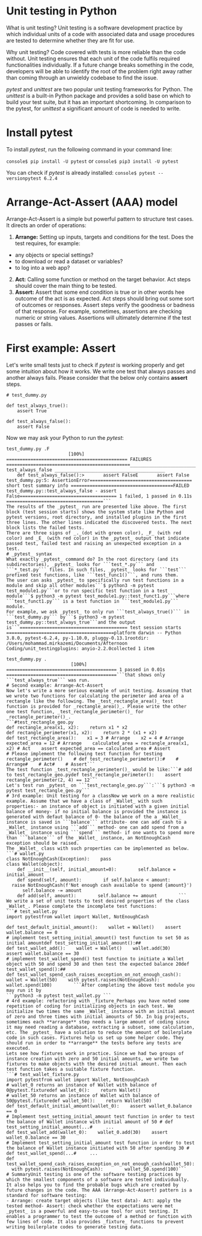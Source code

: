 # Unit testing in Python

What is unit testing?
Unit testing is a software development practice by which individual units of a code with associated data and usage procedures are tested to determine whether they are fit for use.

Why unit testing?
Code covered with tests is more reliable than the code without. Unit testing ensures that each unit of the code fulfils required functionalities individually. If a future change breaks something in the code, developers will be able to identify the root of the problem right away rather than coming through an unwieldy codebase to find the issue.

_pytest_ and _unittest_ are two popular unit testing frameworks for Python. The _unittest_ is a built-in Python package and provides a solid base on which to build your test suite, but it has an important shortcoming. In comparison to the pytest, for _unittest_ a significant amount of code is needed to write.

# Install pytest
To install _pytest_, run the following command in your command line:

```console$ pip install -U pytest```
or
```console$ pip3 install -U pytest```

You can check if _pytest_ is already installed:
```console$ pytest --versionpytest 6.2.4```

# Arrange-Act-Assert (AAA) model
Arrange-Act-Assert is a simple but powerful pattern to structure test cases. It directs an order of operations:
1. **Arrange:** Setting up inputs, targets and conditions for the test. Does the test requires, for example:   
  * any objects or special settings?   
  * to download or read a dataset or variables?   
  * to log into a web app?  
2. **Act:** Calling some function or method on the target behavior. Act steps should cover the main thing to be tested.
3. **Assert:** Assert that some end condition is true or in other words hee outcome of the act is as expected. Act steps should bring out some sort of outcomes or responses. Assert steps verify the goodness or badness of that response. For example, sometimes, assertions are checking numeric or string values. Assertions will ultimately determine if the test passes or fails.

# First example: Assert
Let's write small tests just to check if _pytest_ is working properly and get some intuition about how it works. We write one test that always passes and another always fails. Please consider that the below only contains **assert** steps.
```
# test_dummy.py

def test_always_true():
    assert True
    
def test_always_false():
    assert False
```
  
Now we may ask your Python to run the _pytest_:
```$ python3 -m pytest======================================== test session starts ========================================platform darwin -- Python 3.8.0, pytest-6.2.4, py-1.10.0, pluggy-0.13.1rootdir: /path_to_the_working_directory/plugins: anyio-2.2.0collected 2 items                                                                                   
test_dummy.py .F                                                                              [100%]
============================================= FAILURES ==============================================_________________________________________ test_always_false _________________________________________
    def test_always_false():>       assert FalseE       assert False
test_dummy.py:5: AssertionError====================================== short test summary info ======================================FAILED test_dummy.py::test_always_false - assert False==================================== 1 failed, 1 passed in 0.11s ====================================```
The results of the _pytest_ run are presented like above. The first block (test session starts) shows the system state like Python and pytest versions, root directory, and installed plugins in the first three lines. The other lines indicated the discovered tests. The next block lists the failed tests.
There are three signs of _._(dot with green color), _F_ (with red color) and _E_ (with red color) in the _pytest_ output that indicate passed test, failed test and raising an unexpected exception in a test.
# _pytest_ syntax
What exactly _pytest_ command do? In the root directory (and its subdirectories), _pytest_ looks for ```test_*.py``` and ```*_test.py``` files. In such files, _pytest_ looks for ```test``` prefixed test functions, like ```test_func1()```, and runs them.
The user can asks _pytest_ to specifically run test functions in a module and skip all other modules```$ python3 -m pytest test_module1.py```or to run specific test function in a test module```$ python3 -m pytest test_module1.py::test_funct1.py```where ```test_funct1.py``` is a test function in ```test_module1.py``` module.
For example, we ask _pytest_ to only run ```test_always_true()``` in ```test_dummy.py``` by```$ python3 -m pytest test_dummy.py::test_always_true```and the output is```======================================== test session starts ========================================platform darwin -- Python 3.8.0, pytest-6.2.4, py-1.10.0, pluggy-0.13.1rootdir: /Users/mohammad.mirkazemi/Documents/Afternoon Coding/unit_testingplugins: anyio-2.2.0collected 1 item                                                                                    
test_dummy.py .                                                                               [100%]
========================================= 1 passed in 0.01s =========================================```that shows only ```test_always_true``` was run.
# Second example: Arrange-Act-Assert
Now let's write a more serious example of unit testing. Assuming that we wrote two functions for calculating the perimeter and area of a rectangle like the following. The _test_rectangle_area()_ test function is provided for _rectangle_area()_. Please write the other one test function, _test_rectangle_perimeter()_ for _rectangle_perimeter()_.
```#test_rectangle_geo.py
def rectangle_area(x1, x2):    return x1 * x2
def rectangle_perimeter(x1, x2):    return 2 * (x1 + x2)
def test_rectangle_area():    x1 = 3 # Arrange    x2 = 4 # Arrange    expected_area = 12 # Arrange    calculated_area = rectangle_area(x1, x2) # Act    assert expected_area == calculated_area # Assert
# Please implement the following test function for testing rectangle_perimeter()    # def test_rectangle_perimeter():#    # Arrange#    # Act#    # Assert```
The test function _test_rectangle_perimeter()_ would be like:```# add to test_rectangle_geo.pydef test_rectangle_perimeter():    assert rectangle_perimeter(2, 4) == 12```
Let's test run _pytest_ on ```test_rectangle_geo.py```:```$ python3 -m pytest test_rectangle_geo.py```
# 3rd example: Unit testing for a classNow we work on a more realistic example. Assume that we have a class of _Wallet_ with such properties:- an instance of object is initiated with a given initial balance of money- if no initial balance is provided the instance is generated with defaut balance of 0- the balance of the a _Wallet_ instance is saved in ```balance``` attribute- one can add cash to a _Wallet_ instance using ```add``` method- one can add spend from a _Wallet_ instance using ```spend``` method- if one wants to spend more than ```balance``` of the _Wallet_ instance, an NotEnoughCash exception should be raised.
The _Wallet_ class with such properties can be implemented as below.
```# wallet.py
class NotEnoughCash(Exception):    pass
class Wallet(object):
    def __init__(self, initial_amount=0):        self.balance = initial_amount
    def spend(self, amount):        if self.balance < amount:            raise NotEnoughCash(f'Not enough cash available to spend {amount}')        self.balance -= amount
    def add(self, amount):        self.balance += amount        ```
We write a set of unit tests to test desired properties of the class _Wallet_. Please complete the incomplete test functions:
```# test_wallet.py
import pytestfrom wallet import Wallet, NotEnoughCash

def test_default_initial_amount():    wallet = Wallet()    assert wallet.balance == 0
# implement test_setting_initial_amount() test function to set 50 as initial amountdef test_setting_initial_amount():##
def test_wallet_add():    wallet = Wallet()    wallet.add(30)    assert wallet.balance == 30
# implement test_wallet_spend() test function to initiate a Wallet object with 50 and spend 30 and then test the expected balance 20def test_wallet_spend():##
def test_wallet_spend_cash_raises_exception_on_not_enough_cash():    wallet = Wallet(50)    with pytest.raises(NotEnoughCash):        wallet.spend(100)        ```After completing the above test module you may run it by
```python3 -m pytest test_wallet.py ```
# 4rd example: refactoring with _fixture_Perhaps you have noted some repetition of coding for initializing objects in each test. We initialize two times the same _Wallet_ instance with an initial amount of zero and three times with initial amounts of 50. In big projects, sometimes each **arrange** step needs a large amount of coding since it may need reading a database, extracting a subset, some calculation, etc. The _pytest_ have a solution to reduce the amount of boilerplate code in such cases. Fixtures help us set up some helper code. They should run in order to **arrange** the tests before any tests are executed.
Lets see how fixtures work in practice. Since we had two groups of instance creation with zero and 50 initial amounts, we wrote two fixtures to make objects with the desired initial amount. Then each test function takes a suitable fixture function.
```# test_wallet_fixture.py
import pytestfrom wallet import Wallet, NotEnoughCash
# wallet_0 returns an instance of Wallet with balance of 0@pytest.fixturedef wallet_0():    return Wallet()
# wallet_50 returns an instance of Wallet with balance of 50@pytest.fixturedef wallet_50():    return Wallet(50)
def test_default_initial_amount(wallet_0):    assert wallet_0.balance == 0
# Implement test_setting_initial_amount test function in order to test the balance of Wallet instance with initial amount of 50 # def test_setting_initial_amount(...#     ...
def test_wallet_add(wallet_0):    wallet_0.add(30)    assert wallet_0.balance == 30
# Implement test_setting_initial_amount test function in order to test the balance of Wallet instance initiated with 50 after spending 30 # def test_wallet_spend(...#     ...
def test_wallet_spend_cash_raises_exception_on_not_enough_cash(wallet_50):    with pytest.raises(NotEnoughCash):        wallet_50.spend(100)```
# SummaryUnit testing is one of the software testing practices by which the smallest components of a software are tested individually. It also helps you to find the probable bugs which are created by future changes in the code. The AAA (Arrange-Act-Assert) pattern is a standard for software testing:
- Arrange: create target objects (like test data)- Act: apply the tested method- Assert: check whether the expectations were met
_pytest_ is a powerful and easy-to-use tool for unit testing. It enables a programmer to test the outcome of a method or function with few lines of code. It also provides _fixture_ functions to prevent writing boilerplate codes to generate testing data. 
